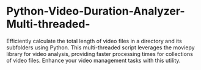 # Python-Video-Duration-Analyzer-Multi-threaded-
Efficiently calculate the total length of video files in a directory and its subfolders using Python. This multi-threaded script leverages the moviepy library for video analysis, providing faster processing times for collections of video files. Enhance your video management tasks with this utility.
